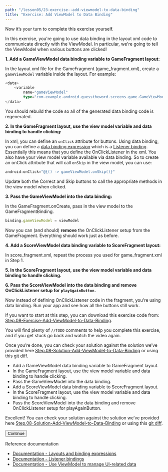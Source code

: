 ```yaml
---
path: "/lesson05/23-exercise--add-viewmodel-to-data-binding"
title: "Exercise: Add ViewModel to Data Binding"
---
```


<youtube id="gd2_OZN1pU4"></youtube>

<p>Now it’s your turn to complete this exercise yourself.</p>
<p>In this exercise, you're going to use data binding in the layout xml code to communicate directly with the ViewModel. In particular, we're going to tell the ViewModel when various buttons are clicked!</p>
<p><strong>1. Add a GameViewModel data binding variable to GameFragment layout:</strong> </p>
<p>In the layout xml file for the GameFragment (game_fragment.xml), create a <code>gameViewModel</code> variable inside the layout. For example:</p>

```ts
<data>
    <variable
        name="gameViewModel"
        type="com.example.android.guesstheword.screens.game.GameViewModel" />
</data>
```

<p>You should rebuild the code so all of the generated data binding code is regenerated.</p>
<p><strong>2. In the GameFragment layout, use the view model variable and data binding to handle clicking:</strong></p>
<p>In xml, you can define an <code>onClick</code> attribute for buttons. Using data binding, you can define a <a target="_blank" href="https://developer.android.com/topic/libraries/data-binding/expressions">data binding expression</a> which is a <a target="_blank" href="https://developer.android.com/topic/libraries/data-binding/expressions#listener_bindings">Listener binding</a>. Essentially this means that you define the OnClickListener in the xml. You also have your view model variable available via data binding. So to create an onClick attribute that will call <code>onSkip</code> in the view model, you can use:</p>

```ts
android:onClick="@{() -> gameViewModel.onSkip()}"
```

<p>Update both the Correct and Skip buttons to call the appropriate methods in the view model when clicked.</p>
<p><strong>3. Pass the GameViewModel into the data binding:</strong></p>
<p>In the GameFragment.onCreate, pass in the view model to the GameFragmentBinding.</p>

```ts
binding.gameViewModel = viewModel
```

<p>Now you can (and should) <strong>remove</strong> the OnClickListener setup from the GameFragment. Everything should work just as before.</p>
<p><strong>4. Add a ScoreViewModel data binding variable to ScoreFragment layout:</strong></p>
<p>In score_fragment.xml, repeat the process you used for game_fragment.xml in Step 1.</p>
<p><strong>5. In the ScoreFragment layout, use the view model variable and data binding to handle clicking.</strong></p>
<p><strong>6. Pass the ScoreViewModel into the data binding and remove OnClickListener setup for <code>playAgainButton</code>.</strong></p>
<p>Now instead of defining OnClickListener code in the fragment, you're using data binding. Run your app and see how all the buttons still work. </p>
<p>If you want to start at this step, you can download this exercise code from: <a target="_blank" href="https://github.com/udacity/andfun-kotlin-guess-it/archive/Step.08-Exercise-Add-ViewModel-to-Data-Binding.zip">Step.08-Exercise-Add-ViewModel-to-Data-Binding</a>.</p>
<p>You will find plenty of <code>//TODO</code> comments to help you complete this exercise, and if you get stuck go back and watch the video again.</p>
<p>Once you’re done, you can check your solution against the solution we’ve provided here <a target="_blank" href="https://github.com/udacity/andfun-kotlin-guess-it/tree/Step.08-Solution-Add-ViewModel-to-Data-Binding">Step.08-Solution-Add-ViewModel-to-Data-Binding</a> or using this <a target="_blank" href="https://github.com/udacity/andfun-kotlin-guess-it/compare/Step.08-Exercise-Add-ViewModel-to-Data-Binding...Step.08-Solution-Add-ViewModel-to-Data-Binding">git diff</a>.</p>

<text-box variant='learningObjectives' name='Check the steps below as you implement them to complete this exercise.'>

- Add a GameViewModel data binding variable to GameFragment layout.
- In the GameFragment layout, use the view model variable and data binding to handle clicking.
- Pass the GameViewModel into the data binding.
- Add a ScoreViewModel data binding variable to ScoreFragment layout.
- In the ScoreFragment layout, use the view model variable and data binding to handle clicking.
- Pass the ScoreViewModel into the data binding and remove OnClickListener setup for playAgainButton.

</text-box>

<p>Excellent! You can check your solution against the solution we’ve provided here <a target="_blank" href="https://github.com/udacity/andfun-kotlin-guess-it/tree/Step.08-Solution-Add-ViewModel-to-Data-Binding">Step.08-Solution-Add-ViewModel-to-Data-Binding</a> or using this <a target="_blank" href="https://github.com/udacity/andfun-kotlin-guess-it/compare/Step.08-Exercise-Add-ViewModel-to-Data-Binding...Step.08-Solution-Add-ViewModel-to-Data-Binding">git diff</a>.</p>
<button>Continue</button>

<p>Reference documentation</p>
<ul>
<li><a target="_blank" href="https://developer.android.com/topic/libraries/data-binding/expressions">Documentation - Layouts and binding expressions</a></li>
<li><a target="_blank" href="(https://developer.android.com/topic/libraries/data-binding/expressions#listener_bindings">Documentation - Listener bindings</a></li>
<li><a target="_blank" href="https://developer.android.com/topic/libraries/data-binding/architecture#viewmodel">Documentation - Use ViewModel to manage UI-related data</a></li>
</ul>
